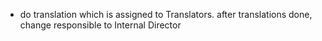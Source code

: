 - do translation which is assigned to Translators. after translations done, change responsible to Internal Director